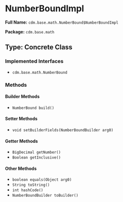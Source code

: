 # NumberBoundImpl

**Full Name:** `cdm.base.math.NumberBound$NumberBoundImpl`

**Package:** `cdm.base.math`

## Type: Concrete Class

### Implemented Interfaces

- `cdm.base.math.NumberBound`

### Methods

#### Builder Methods

- `NumberBound build()`

#### Setter Methods

- `void setBuilderFields(NumberBoundBuilder arg0)`

#### Getter Methods

- `BigDecimal getNumber()`
- `Boolean getInclusive()`

#### Other Methods

- `boolean equals(Object arg0)`
- `String toString()`
- `int hashCode()`
- `NumberBoundBuilder toBuilder()`

